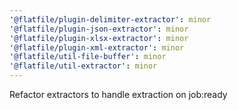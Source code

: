 ```yaml
---
'@flatfile/plugin-delimiter-extractor': minor
'@flatfile/plugin-json-extractor': minor
'@flatfile/plugin-xlsx-extractor': minor
'@flatfile/plugin-xml-extractor': minor
'@flatfile/util-file-buffer': minor
'@flatfile/util-extractor': minor
---
```


Refactor extractors to handle extraction on job:ready
